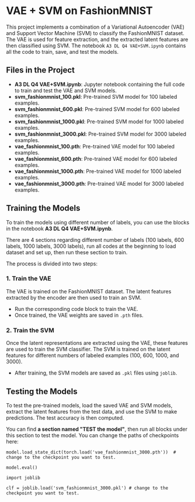 # VAE + SVM on FashionMNIST

This project implements a combination of a Variational Autoencoder (VAE) and Support Vector Machine (SVM) to classify the FashionMNIST dataset. The VAE is used for feature extraction, and the extracted latent features are then classified using SVM. The notebook `A3 DL Q4 VAE+SVM.ipynb` contains all the code to train, save, and test the models.

## Files in the Project

- **A3 DL Q4 VAE+SVM.ipynb**: Jupyter notebook containing the full code to train and test the VAE and SVM models.
- **svm_fashionmnist_100.pkl**: Pre-trained SVM model for 100 labeled examples.
- **svm_fashionmnist_600.pkl**: Pre-trained SVM model for 600 labeled examples.
- **svm_fashionmnist_1000.pkl**: Pre-trained SVM model for 1000 labeled examples.
- **svm_fashionmnist_3000.pkl**: Pre-trained SVM model for 3000 labeled examples.
- **vae_fashionmnist_100.pth**: Pre-trained VAE model for 100 labeled examples.
- **vae_fashionmnist_600.pth**: Pre-trained VAE model for 600 labeled examples.
- **vae_fashionmnist_1000.pth**: Pre-trained VAE model for 1000 labeled examples.
- **vae_fashionmnist_3000.pth**: Pre-trained VAE model for 3000 labeled examples.

## Training the Models

To train the models using different number of labels, you can use the blocks in the notebook **A3 DL Q4 VAE+SVM.ipynb**. 

There are 4 sections regarding different number of labels (100 labels, 600 labels, 1000 labels, 3000 labels), run all codes at the beginning to load dataset and set up, then run these section to train.

The process is divided into two steps:

### 1. **Train the VAE**

The VAE is trained on the FashionMNIST dataset. The latent features extracted by the encoder are then used to train an SVM.

- Run the corresponding code block to train the VAE.
- Once trained, the VAE weights are saved in `.pth` files.

### 2. **Train the SVM**

Once the latent representations are extracted using the VAE, these features are used to train the SVM classifier. The SVM is trained on the latent features for different numbers of labeled examples (100, 600, 1000, and 3000).

- After training, the SVM models are saved as `.pkl` files using `joblib`.

## Testing the Models

To test the pre-trained models, load the saved VAE and SVM models, extract the latent features from the test data, and use the SVM to make predictions. The test accuracy is then computed.

You can find **a section named "TEST the model"**, then run all blocks under this section to test the model. You can change the paths of checkpoints here:

```
model.load_state_dict(torch.load('vae_fashionmnist_3000.pth'))  # change to the checkpoint you want to test.

model.eval()

import joblib

clf = joblib.load('svm_fashionmnist_3000.pkl') # change to the checkpoint you want to test.
```

